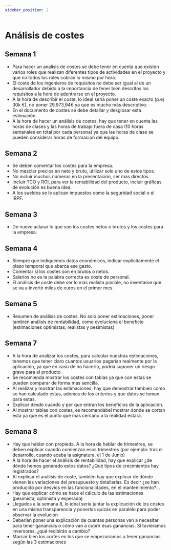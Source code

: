 ```yaml
---
sidebar_position: 2
---
```


# Análisis de costes
## Semana 1
- Para hacer un analisis de costes se debe tener en cuenta que existen varios roles que realizan diferentes tipos de actividades en el proyecto y que no todos los roles cobran lo mismo por hora.
- El coste de los ingenieros de requisitos no debe ser igual al de un desarrollador debido a la importancia de tener bien descritos los requisitos a la hora de adentrarse en el proyecto.
- A la hora de describir el coste, lo ideal sería poner un coste exacto (p.ej 30k €), no poner 29.973,94€ ya que es mucho más descriptivo. 
- En el documento de costes se debe detallar y desglosar esta estimación.
- A la hora de hacer un análisis de costes, hay que tener en cuenta las horas de clases y las horas de trabajo fuera de casa (10 horas semanales en total por cada persona) ya que las horas de clase se pueden considerar horas de formación del equipo.

## Semana 2
- Se deben comentar los costes para la empresa.
- No mezclar precios en neto y bruto, utilizar solo uno de estos tipos.
- No incluir muchos números en la presentación, ser más directos 
- Incluir TCO y ROI, para ver la rentabilidad del producto, incluir gráficas de evolución es buena idea.
- A los sueldos se le aplican impuestos como la seguridad social o el IRPF.

## Semana 3
- De nuevo aclarar lo que son los costes netos o brutos y los costes para la empresa.

## Semana 4
- Siempre que indiquemos datos económicos, indicar explícitamente el plazo temporal que abarca ese gasto.
- Comentar si los costes son en brutos o netos.
- Salarios no es la palabra correcta es coste de personal.
- El análisis de coste debe ser lo más realista posible, no inventarse que se va a invertir miles de euros en el primer mes.

## Semana 5
- Resumen de análisis de costes. No solo poner estimaciones, poner también análisis de rentabilidad, como evoluciona el beneficio (estimaciones optimistas, realistas y pesimistas)

## Semana 7
- A la hora de analizar los costes, para calcular nuestras estimaciones, tenemos que tener claro cuantos usuarios pagarían realmente por la aplicación, ya que en caso de no hacerlo, podria suponer un riesgo grave para el producto.
- Se recomienda mostrar los costes con tablas ya que con estas se pueden comparar de forma mas sencilla.
- Al realizar y mostrar las estimaciones, hay que demostrar tambien como se han calculado estas, ademas de los criterios y que datos se toman para estas.
- Explicar desde cuando y por que entran los beneficios de la aplicación.
- Al mostrar tablas con costes, es recomendabel mostrar donde se cortan esta ya que es el punto que mas cercano a la realidad estara.

## Semana 8 
- Hay que hablar con propieda. A la hora de hablar de trimestres, se deben explicar cuando comienzan esos trimestres (por ejemplo: tras el desarrollo, cuando acaba la asignatura, el 1 de Junio)
- A la hora de hacer el análisis de rentabilidad, hay que explicar ¿de dónde hemos generado estos datos? ¿Qué tipos de crecimientos hay registrados?
- Al explicar el análisis de coste, también hay que explicar de dónde vienen las variaciones del presupuesto y detallarlas. Es decir ¿se han producido por desvios en las funcionalidades, en el mantenimiento?...
- Hay que explicar cómo se hace el cálculo de las estimaciones (pesimista, optimista y esperada)
- Llegados a la semana 8, lo ideal sería juntar la explicación de los costes en una misma transparencia y ponerlos quizás en paralelo para poder observar la evolución
- Deberían poner una explicación de cuantas personas van a necesitar para tener ganancias o cómo van a cubrir esas ganancias. Si tuvieramos inversores, ¿qué recibirán a cambio?
- Marcar bien los cortes en los que se empezaríamos a tener ganancias según las 3 estimaciones